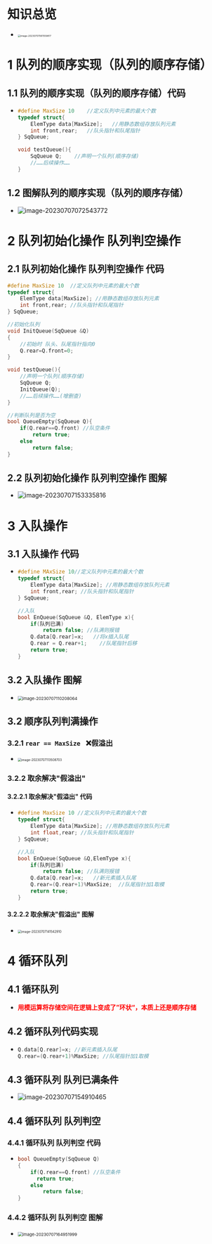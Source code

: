 # 知识总览

* <img src="https://cvp.oss-cn-shanghai.aliyuncs.com/picgo/202307070615963.png" alt="image-20230707061559817" style="zoom: 38%;" />

  

# 1 队列的顺序实现（队列的顺序存储）



## 1.1 队列的顺序实现（队列的顺序存储）代码

* ~~~C++
  #define MaxSize 10	//定义队列中元素的最大个数
  typedef struct{
      ElemType data[MaxSize];	//用静态数组存放队列元素
      int front,rear;	//队头指针和队尾指针
  } SqQueue;
  
  void testQueue(){
      SqQueue Q;	//声明一个队列(顺序存储)
      //……后续操作……
  }
  ~~~



## 1.2 图解队列的顺序实现（队列的顺序存储）

* <img src="https://cvp.oss-cn-shanghai.aliyuncs.com/picgo/202307070725011.png" alt="image-20230707072543772"  />



# 2 队列初始化操作 队列判空操作



## 2.1 队列初始化操作 队列判空操作 代码

~~~C++
#define MaxSize 10	//定义队列中元素的最大个数
typedef struct{
    ElemType data[MaxSize];	//用静态数组存放队列元素
    int front,rear; //队头指针和队尾指针
} SqQueue;

//初始化队列
void InitQueue(SqQueue &Q)
{
    //初始时 队头、队尾指针指向0
    Q.rear=Q.front=0;
}

void testQueue(){
    //声明一个队列(顺序存储)
    SqQueue Q;
    InitQueue(Q);
    //……后续操作……(增删查)
}

//判断队列是否为空
bool QueueEmpty(SqQueue Q){
    if(Q.rear==Q.front)	//队空条件
        return true;
    else
        return false;
}
~~~



## 2.2 队列初始化操作 队列判空操作 图解

* ![image-20230707153335816](https://cvp.oss-cn-shanghai.aliyuncs.com/picgo/202307071533114.png)



# 3 入队操作



## 3.1 入队操作 代码

* ~~~C++
  #define MAxSize 10//定义队列中元素的最大个数
  typedef struct{
      ElemType data[MaxSize]; //用静态数组存放队列元素
      int front,rear; //队头指针和队尾指针
  } SqQueue;
  
  //入队
  bool EnQueue(SqQueue &Q, ElemType x){
      if(队列已满)
          return false;	//队满则报错
      Q.data[Q.rear]=x;   //将x插入队尾
      Q.rear = Q.rear+1;	//队尾指针后移
      return true;
  }
  ~~~



## 3.2 入队操作 图解

* <img src="https://cvp.oss-cn-shanghai.aliyuncs.com/picgo/202307071102227.png" alt="image-20230707110208064" style="zoom:67%;" />



## 3.2 顺序队列判满操作



### 3.2.1 `rear == MaxSize `   ❌假溢出

* <img src="https://cvp.oss-cn-shanghai.aliyuncs.com/picgo/202307071135848.png" alt="image-20230707113508703" style="zoom:50%;" />



### 3.2.2 取余解决"假溢出" 



#### 3.2.2.1 取余解决"假溢出" 代码

* ~~~C++
  #define MaxSize 10 //定义队列中元素的最大个数
  typedef struct{
      ElemType data[MaxSize]; //用静态数组存放队列元素
      int float,rear; //队头指针和队尾指针
  } SqQueue;
  
  //入队
  bool EnQueue(SqQueue &Q,ElemType x){
      if(队列已满)
          return false;	//队满则报错
      Q.data[Q.rear]=x;   //新元素插入队尾
      Q.rear=(Q.rear+1)%MaxSize;  //队尾指针加1取模
      return true;
  }
  ~~~



#### 3.2.2.2 取余解决"假溢出" 图解

* <img src="https://cvp.oss-cn-shanghai.aliyuncs.com/picgo/202307071415010.png" alt="image-20230707141542910" style="zoom:50%;" />



# 4 循环队列



## 4.1 循环队列

* <font color='red'>**用模运算将存储空间在逻辑上变成了”环状“，本质上还是顺序存储**</font>



## 4.2 循环队列代码实现

* ~~~C++
  Q.data[Q.rear]=x;	//新元素插入队尾
  Q.rear=(Q.rear+1)%MaxSize; //队尾指针加1取模
  ~~~



## 4.3 循环队列 队列已满条件

* ![image-20230707154910465](https://cvp.oss-cn-shanghai.aliyuncs.com/picgo/202307071604984.png)



## 4.4 循环队列 队列判空



### 4.4.1 循环队列 队列判空 代码

* ~~~C++
  bool QueueEmpty(SqQueue Q)
  {
      if(Q.rear==Q.front) //队空条件
  		return true;
      else
          return false;
  }
  ~~~



### 4.4.2 循环队列 队列判空 图解

* <img src="https://cvp.oss-cn-shanghai.aliyuncs.com/picgo/202307071649159.png" alt="image-20230707164951999" style="zoom:67%;" />



